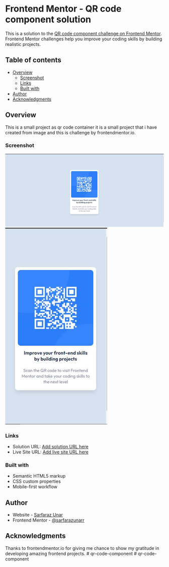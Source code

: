 # Frontend Mentor - QR code component solution

This is a solution to the [QR code component challenge on Frontend Mentor](https://www.frontendmentor.io/challenges/qr-code-component-iux_sIO_H). Frontend Mentor challenges help you improve your coding skills by building realistic projects. 

## Table of contents

- [Overview](#overview)
  - [Screenshot](#screenshot)
  - [Links](#links)
  - [Built with](#built-with)
- [Author](#author)
- [Acknowledgments](#acknowledgments)


## Overview
This is a small project as qr code container it is a small project that i have created from image and this is challenge by frontendmentor.io. 
### Screenshot

![](./images/screenshot%201.JPG)
![](./images/response%20screenshot.JPG)

### Links

- Solution URL: [Add solution URL here](https://your-solution-url.com)
- Live Site URL: [Add live site URL here](https://your-live-site-url.com)

### Built with

- Semantic HTML5 markup
- CSS custom properties
- Mobile-first workflow

## Author

- Website - [Sarfaraz Unar](https://www.sarfarazcodingclub.blogspot.com)
- Frontend Mentor - [@sarfarazunarr](https://www.frontendmentor.io/profile/sarfarazunarr)


## Acknowledgments

Thanks to frontendmentor.io for giving me chance to show my gratitude in developing amazing frontend projects.
#   q r - c o d e - c o m p o n e n t 
 
 #   q r - c o d e - c o m p o n e n t 
 
 
